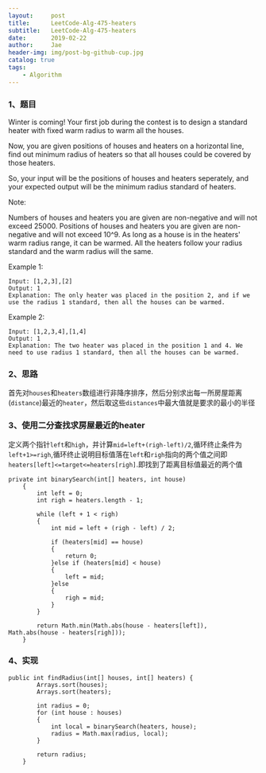 ```yaml
---
layout:     post
title:      LeetCode-Alg-475-heaters
subtitle:   LeetCode-Alg-475-heaters
date:       2019-02-22
author:     Jae
header-img: img/post-bg-github-cup.jpg
catalog: true
tags:
    - Algorithm
---
```


### 1、题目
Winter is coming! Your first job during the contest is to design a standard heater with fixed warm radius to warm all the houses.

Now, you are given positions of houses and heaters on a horizontal line, find out minimum radius of heaters so that all houses could be covered by those heaters.

So, your input will be the positions of houses and heaters seperately, and your expected output will be the minimum radius standard of heaters.

Note:

Numbers of houses and heaters you are given are non-negative and will not exceed 25000.
Positions of houses and heaters you are given are non-negative and will not exceed 10^9.
As long as a house is in the heaters' warm radius range, it can be warmed.
All the heaters follow your radius standard and the warm radius will the same.


Example 1:

    Input: [1,2,3],[2]
    Output: 1
    Explanation: The only heater was placed in the position 2, and if we use the radius 1 standard, then all the houses can be warmed.


Example 2:

    Input: [1,2,3,4],[1,4]
    Output: 1
    Explanation: The two heater was placed in the position 1 and 4. We need to use radius 1 standard, then all the houses can be warmed.

### 2、思路

首先对```houses```和```heaters```数组进行非降序排序，然后分别求出每一所房屋距离(```distance```)最近的```heater```，然后取这些```distances```中最大值就是要求的最小的半径

### 3、使用二分查找求房屋最近的heater

定义两个指针```left```和```high```，并计算```mid=left+(righ-left)/2```,循环终止条件为```left+1>=righ```,循环终止说明目标值落在```left```和```righ```指向的两个值之间即```heaters[left]<=target<=heaters[righ]```.即找到了距离目标值最近的两个值

    private int binarySearch(int[] heaters, int house)
        {
            int left = 0;
            int righ = heaters.length - 1;

            while (left + 1 < righ)
            {
                int mid = left + (righ - left) / 2;

                if (heaters[mid] == house)
                {
                    return 0;
                }else if (heaters[mid] < house)
                {
                    left = mid;
                }else
                {
                    righ = mid;
                }
            }

            return Math.min(Math.abs(house - heaters[left]), Math.abs(house - heaters[righ]));
        }

### 4、实现
    public int findRadius(int[] houses, int[] heaters) {
            Arrays.sort(houses);
            Arrays.sort(heaters);

            int radius = 0;
            for (int house : houses)
            {
                int local = binarySearch(heaters, house);
                radius = Math.max(radius, local);
            }

            return radius;
        }
